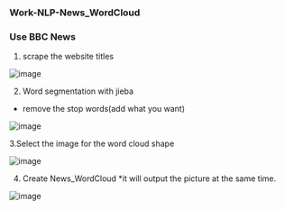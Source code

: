### Work-NLP-News_WordCloud
### Use BBC News

1. scrape the website titles
   
![image](https://github.com/cherry3131/Work-NLP-News_WordCloud/assets/140130666/18a2ec57-c7bc-4709-8a3d-3d7c9f300142)

2. Word segmentation with jieba
  * remove the stop words(add what you want)
   
![image](https://github.com/cherry3131/Work-NLP-News_WordCloud/assets/140130666/d6c51910-9899-4f4d-85c8-3e02868726b6)

3.Select the image for the word cloud shape

![image](https://github.com/cherry3131/Work-NLP-News_WordCloud/assets/140130666/70aaa7be-3556-403b-ab55-0d84e30241fa)


4. Create News_WordCloud
   *it will output the picture at the same time.
   
![image](https://github.com/cherry3131/Work-NLP-News_WordCloud/assets/140130666/26e6e277-0f32-42c6-a0ff-64e75c7e28dd)

